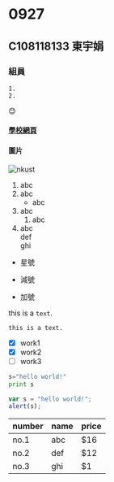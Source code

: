 # 0927
## C108118133 東宇娟
### 組員
    1.
    2.
    
:blush:

#### [學校網頁](https://www.nkust.edu.tw/)
#### 圖片
![nkust](https://user-images.githubusercontent.com/91454496/134861040-45ad8e55-7f69-4611-9a25-efb57af1d7be.png "高科大")

1. abc
2. abc
   * abc
1. abc
   1. abc
4. abc  
   def  
   ghi  
* 星號
- 減號
+ 加號

this is a `text`.
```
this is a text.
```
- [x] work1
- [x] work2
- [ ] work3

```python
s="hello world!"
print s
```

```javascript
var s = "hello world!";
alert(s);
```

| number      | name  | price   |
| ----------- |--------| -----|
| no.1        | abc      |   $16 |
| no.2        | def      |   $12 |
| no.3        | ghi      |    $1 |
